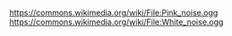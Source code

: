 https://commons.wikimedia.org/wiki/File:Pink_noise.ogg
https://commons.wikimedia.org/wiki/File:White_noise.ogg

